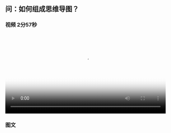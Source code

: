 ## 问：如何组成思维导图？


### 视频 2分57秒

<video id="my-video" class="video-js" controls preload="auto" width="100%"
poster="https://ipic.qinglion.com/qinglion_class.004.jpeg" data-setup='{"aspectRatio":"16:9"}'>
<source src="https://ipic.qinglion.com/qinglion_class_00004.mp4" type='video/mp4' >
</video>


### 图文
